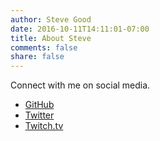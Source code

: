 ```yaml
---
author: Steve Good
date: 2016-10-11T14:11:01-07:00
title: About Steve
comments: false
share: false
---
```


Connect with me on social media.

- [GitHub](https://github.com/stevegood)
- [Twitter](https://twitter.com/stevegood)
- [Twitch.tv](https://twitch.tv/extrememoderation)
